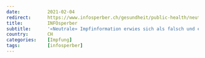 ```yaml
---
date:          2021-02-04
redirect:      https://www.infosperber.ch/gesundheit/public-health/neutrale-impfinformation-erwies-sich-als-falsch-und-einseitig/
title:         INFOsperber
subtitle:      '«Neutrale» Impfinformation erwies sich als falsch und einseitig'
country:       CH
categories:    [Impfung]
tags:          [infosperber]
---
```

